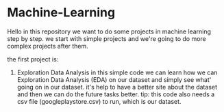 # Machine-Learning
Hello 
in this repository we want to do some projects in machine learning step by step. we start with simple projects and we're going to do more complex projects after them.

the first project is:
1. Exploration Data Analysis
in this simple code we can learn how we can Exploration Data Analysis (EDA) on our dataset and simply see what' going on in our dataset. it's help to have a better site about the dataset and then we can do the future tasks better.
tip: this code also needs a csv file (googleplaystore.csv) to run, which is our dataset.
